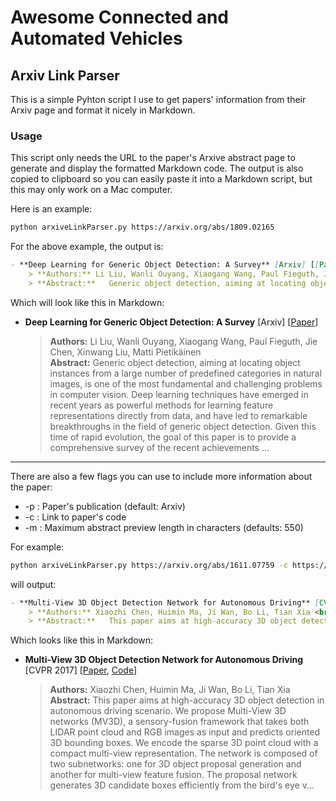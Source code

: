 # Awesome Connected and Automated Vehicles

## Arxiv Link Parser

This is a simple Pyhton script I use to get papers' information from their Arxiv
page and format it nicely in Markdown.

### Usage

This script only needs the URL to the paper's Arxive abstract page to generate
and display the formatted Markdown code. The output is also copied to clipboard
so you can easily paste it into a Markdown script, but this may only work on a 
Mac computer. 

Here is an example:

```bash
python arxiveLinkParser.py https://arxiv.org/abs/1809.02165
```

For the above example, the output is:

```markdown
- **Deep Learning for Generic Object Detection: A Survey** [Arxiv] [[Paper](https://arxiv.org/abs/1809.02165)]
    > **Authors:** Li Liu, Wanli Ouyang, Xiaogang Wang, Paul Fieguth, Jie Chen, Xinwang Liu, Matti Pietikäinen <br>
    > **Abstract:**   Generic object detection, aiming at locating object instances from a large number of predefined categories in natural images, is one of the most fundamental and challenging problems in computer vision. Deep learning techniques have emerged in recent years as powerful methods for learning feature representations directly from data, and have led to remarkable breakthroughs in the field of generic object detection. Given this time of rapid evolution, the goal of this paper is to provide a comprehensive survey of the recent achievements ...
```

Which will look like this in Markdown:

- **Deep Learning for Generic Object Detection: A Survey** [Arxiv] [[Paper](https://arxiv.org/abs/1809.02165)]
    > **Authors:** Li Liu, Wanli Ouyang, Xiaogang Wang, Paul Fieguth, Jie Chen, Xinwang Liu, Matti Pietikäinen <br>
    > **Abstract:**   Generic object detection, aiming at locating object instances from a large number of predefined categories in natural images, is one of the most fundamental and challenging problems in computer vision. Deep learning techniques have emerged in recent years as powerful methods for learning feature representations directly from data, and have led to remarkable breakthroughs in the field of generic object detection. Given this time of rapid evolution, the goal of this paper is to provide a comprehensive survey of the recent achievements ...

----
There are also a few flags you can use to include more information about the paper:

- -p : Paper's publication (default: Arxiv)
- -c : Link to paper's code
- -m : Maximum abstract preview length in characters (defaults: 550)

For example:

```bash
python arxiveLinkParser.py https://arxiv.org/abs/1611.07759 -c https://github.com/bostondiditeam/MV3D -p "CVPR 2017"
```

will output:

```markdown
- **Multi-View 3D Object Detection Network for Autonomous Driving** [CVPR 2017] [[Paper](https://arxiv.org/abs/1611.07759), [Code](https://github.com/bostondiditeam/MV3D)]
    > **Authors:** Xiaozhi Chen, Huimin Ma, Ji Wan, Bo Li, Tian Xia <br>
    > **Abstract:**   This paper aims at high-accuracy 3D object detection in autonomous driving scenario. We propose Multi-View 3D networks (MV3D), a sensory-fusion framework that takes both LIDAR point cloud and RGB images as input and predicts oriented 3D bounding boxes. We encode the sparse 3D point cloud with a compact multi-view representation. The network is composed of two subnetworks: one for 3D object proposal generation and another for multi-view feature fusion. The proposal network generates 3D candidate boxes efficiently from the bird's eye v...
```

Which looks like this in Markdown:

- **Multi-View 3D Object Detection Network for Autonomous Driving** [CVPR 2017] [[Paper](https://arxiv.org/abs/1611.07759), [Code](https://github.com/bostondiditeam/MV3D)]
    > **Authors:** Xiaozhi Chen, Huimin Ma, Ji Wan, Bo Li, Tian Xia <br>
    > **Abstract:**   This paper aims at high-accuracy 3D object detection in autonomous driving scenario. We propose Multi-View 3D networks (MV3D), a sensory-fusion framework that takes both LIDAR point cloud and RGB images as input and predicts oriented 3D bounding boxes. We encode the sparse 3D point cloud with a compact multi-view representation. The network is composed of two subnetworks: one for 3D object proposal generation and another for multi-view feature fusion. The proposal network generates 3D candidate boxes efficiently from the bird's eye v...
